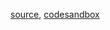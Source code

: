 [source](https://github.com/kossidts/react-stockcharts/blob/master/docs/lib/charts/CandleStickStockScaleChartWithVolumeBarV3.js), [codesandbox](https://codesandbox.io/s/github/rrag/react-stockcharts-examples2/tree/master/examples/CandleStickStockScaleChartWithVolumeBarV3)
